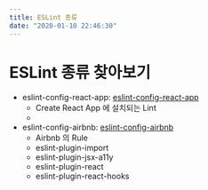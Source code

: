 ```yaml
---
title: ESLint 종류
date: "2020-01-10 22:46:30"
---
```


# ESLint 종류 찾아보기

- eslint-config-react-app: [eslint-config-react-app](https://www.npmjs.com/package/eslint-config-react-app)
  - Create React App 에 설치되는 Lint
  -
- eslint-config-airbnb: [eslint-config-airbnb](https://www.npmjs.com/package/eslint-config-airbnb)
  - Airbnb 의 Rule
  - eslint-plugin-import
  - eslint-plugin-jsx-a11y
  - eslint-plugin-react
  - eslint-plugin-react-hooks
